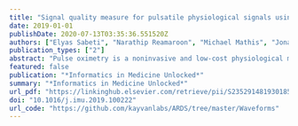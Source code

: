 ```yaml
---
title: "Signal quality measure for pulsatile physiological signals using morphological features: Applications in reliability measure for pulse oximetry"
date: 2019-01-01
publishDate: 2020-07-13T03:35:36.551520Z
authors: ["Elyas Sabeti", "Narathip Reamaroon", "Michael Mathis", "Jonathan Gryak", "Michael Sjoding", "Kayvan Najarian"]
publication_types: ["2"]
abstract: "Pulse oximetry is a noninvasive and low-cost physiological monitor that measures blood oxygen levels. While the noninvasive nature of pulse oximetry is advantageous, the estimates of oxygen saturation generated by these devices are prone to motion artifacts and ambient noise, reducing the reliability of such estimations. Clinicians combat this by assessing the quality of oxygen saturation estimation by visual inspection of the photo­ plethysmograph (PPG), which represents changes in pulsatile blood volume and is also generated by the pulse oximeter. In this paper, we propose six morphological features that can be used to determine the quality of the PPG signal and generate a signal quality index. Unlike many similar studies, this approach uses machine learning and does not require a separate signal, such as ECG, for reference. Multiple algorithms were tested against 46 30min PPG segments of patients with cardiovascular and respiratory conditions, including atrial fibrillation, hypoxia, acute heart failure, pneumonia, ARDS, and pulmonary embolism. These signals were independently annotated for signal quality by two clinicians, with the union of their annotations used as the ground-truth. Similar to any physiological signal recorded in a clinical setting, the utilized dataset is also unbalanced in favor of good quality segments. The experiments showed that a cost-sensitive Support Vector Machine (SVM) outperformed other tested methods and was robust to the unbalanced nature of the data. Though the proposed algorithm was tested on PPG signals, the methodology remains agnostic to the dataset used, and may be applied to any type of pulsatile physiological signal."
featured: false
publication: "*Informatics in Medicine Unlocked*"
summary: "*Informatics in Medicine Unlocked*"
url_pdf: "https://linkinghub.elsevier.com/retrieve/pii/S2352914819301856"
doi: "10.1016/j.imu.2019.100222"
url_code: "https://github.com/kayvanlabs/ARDS/tree/master/Waveforms"
---
```


